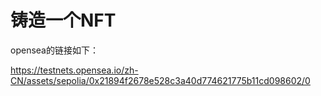 # 铸造一个NFT
opensea的链接如下：

https://testnets.opensea.io/zh-CN/assets/sepolia/0x21894f2678e528c3a40d774621775b11cd098602/0